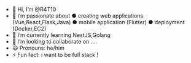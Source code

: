 - 👋 Hi, I’m @R4T10
- 👀 I’m passionate about
    ● creating web applications (Vue,React,Flask,Java)
    ● mobile application (Flutter)
    ● deployment (Docker,EC2)
- 🌱 I’m currently learning NestJS,Golang
- 💞️ I’m looking to collaborate on ....
- 😄 Pronouns: he/him
- ⚡ Fun fact: i want to be full stack !

<!---
R4T10/R4T10 is a ✨ special ✨ repository because its `README.md` (this file) appears on your GitHub profile.
You can click the Preview link to take a look at your changes.
--->
